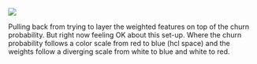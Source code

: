 ![](https://db-feed.s3.amazonaws.com/legacy/Screen_Shot_2017-05-06_at_5_34_05_PM-1494106546602.png)

Pulling back from trying to layer the weighted features on top of the churn probability. But right now feeling OK about this set-up. Where the churn probability follows a color scale from red to blue (hcl space) and the weights follow a diverging scale from white to blue and white to red.
